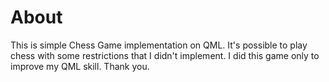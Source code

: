 # About

This is simple Chess Game implementation on QML. It's possible to play chess
with some restrictions that I didn't implement. I did this game only to
improve my QML skill. Thank you.
